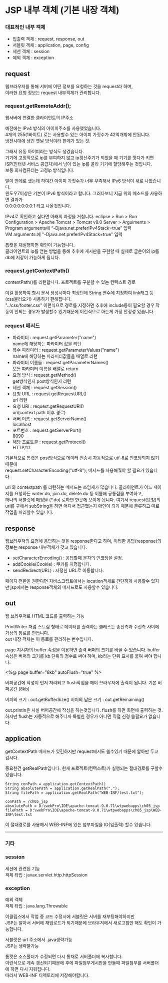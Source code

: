 # JSP 내부 객체 (기본 내장 객체)

### 대표적인 내부 객체
- 입출력 객체 : request, response, out
- 서블릿 객체 : application, page, config
- 세션 객체 : session
- 예외 객체 : exception

## request
웹브라우저를 통해 서버에 어떤 정보를 요청하는 것을 request라 하며,  
이러한 요청 정보는 request 내부객체가 관리합니다.

### request.getRemoteAddr();
웹서버에 연결한 클라이언트의 IP주소

예전에는 IPv4 방식의 아이피주소를 사용했었습니다.  
4개의 255(1바이트) 로는 사용할수 있는 아이피 가짓수가 42억개밖에 안됩니다.  
냉전시대에 생긴 옛날 방식이라 한계가 있는 것.
 
그래서 유동 아이피라는 방식도 생겼습니다.  
기기에 고정적으로 ip를 부여하지 않고 ip갱신주기가 되었을 때 기기를 껏다가 키면 ISP(인터넷 서비스 공급자)에서 남아 있는 ip를 골라 기기에 할당해주는 것입니다.  
보통 회사컴퓨터는 고정ip 방식입니다.

말이 딴데로 샜는데 하여간 아이피 가짓수가 너무 부족해서 IPv6 방식이 새로 나왔습니다.  
윈도우7이상은 기본이 IPv6 방식이라고 합니다. 그러다보니 지금 위의 메소드를 사용하면 결과가  
0:0:0:0:0:0:0:1 라고 나올것입니다.

IPv4로 확인하고 싶다면 아래의 과정을 거칩니다.
eclipse > Run > Run Configuration > Apache Tomcat > Tomcat v9.0 Server > Arguiments >  
Program arguments에 “-Djava.net.preferIPv4Stack=true” 입력  
VM arguments:에 "-Djava.net.preferIPv4Stack=true" 입력  

톰캣을 재실행하면 확인이 가능합니다.  
클라이언트의 ip를 얻는 방법을 통해 추후에 게시판을 구현할 때 실제로 글쓴이의 ip를 db에 저장이 가능하게 됩니다.

### request.getContextPath()
contextPath()를 리턴합니다. 프로젝트를 구분할 수 있는 컨택스트 경로

이걸 활용하여 항시 문서 생성시마다 최상단에 String 변수에 지정하여 
link태그 등 (css불러오기) 사용하기 편해집니다.  
"../css/footer.css" 이런식으로 경로를 지정하면 추후에 include등이 필요할 경우 작동이 안되는 경우가 발생할수 있기때문에 이런식으로 하는게 가장 안정성 있습니다.

### request 메서드
- 파라미터 : request.getParameter("name")  
name에 해당하는 파라미터 값을 리턴
- 복수 파라미터 : request.getParameterValues("name")  
name에 해당하는 파라미터값들을 배열로 리턴
- 파라미터 이름들 : request.getParameterNames()  
모든 파라미터 이름을 배열로 return
- 요청 방식 : request.getMethod()  
get방식인지 post방식인지 리턴
- 세션 객체 : request.getSession()
- 요청 URL : request.getRequestURL()  
url 리턴
- 요청 URI : request.getRequestURI()  
uri(context path 이후 경로)
- 서버 이름 : request.getServerName()  
localhost
- 포트번호 : request.getServerPort()  
8090
- 해당 프로토콜 : request.getProtocol()  
HTTP/1.1

기본적으로 톰캣은 post방식으로 데이터 전송시 자동적으로 utf-8로 인코딩되지 않기때문에  
request.setCharacterEncoding("utf-8"); 메서드를 사용해줘야 할 필요가 있습니다.

uri 와 contextpath 를 리턴하는 메서드는 쓰임새가 많습니다.
클라이언트가 어느 페이지를 요청하든 writer.do, join.do, delete.do 등 이름에 공통점을 부여하고,  
하나의 서블릿에 매핑을 (*.do) 로하면 한곳에 모이게 됩니다.
여기서 request(요청)의 uri를 구해서 subString을 하면 어디서 접근했는지 확인이 되기 때문에 분류하고 따로 작업을 처리할수 있습니다.

## response
웹브라우저의 요청에 응답하는 것을 response한다고 하며, 이러한 응답(response)의 정보는 response 내부객체가 갖고 있습니다.

- setCharacterEncoding() : 응답할때 문자의 인코딩을 설정.
- addCookie(Cookie) : 쿠키를 지정합니다.
- sendRedirect(URL) : 지정한 URL로 이동합니다.

페이지 전환을 원한다면 자바스크립트에서는 location객체로 간단하게 사용할수 있지만 jsp에서는 response객체의 메서드로도 사용할수 있습니다.

## out
웹 브라우저로 HTML 코드를 출력하는 기능

PrintWriter 처럼 스트림 형태로 데이터를 출력하는 클래스는 송신측과 수신측 사이에 가상의 통로를 만듭니다.  
out 내장 객체는 이 통로를 관리하는 변수입니다.

page 지시자의 buffer 속성을 이용하면 출력 버퍼의 크기를 바꿀 수 있습니다. buffer속성은 버퍼의 크기를 kb 단위의 정수로 써야 하며, kb라는 단위 표시를 붙여 써야 합니다.

<%@ page buffer="8kb" autoFlush="true" %>

버퍼공간에 작성이 먼저 처리되고 flush작업을 해야 브라우저에 출력이 됩니다. 기본 버퍼공간 (8kb)

버퍼의 크기 : out.getBufferSize()
버퍼의 남은 크기 : out.getRemaining()

out.println은 사실 버퍼공간에 작성을 하는것입니다. flush를 하면 화면에 출력하는 것.  
하지만 flush는 자동적으로 해주니까 특별한 경우가 아니면 직접 신경 쓸필요가 없습니다.

## application
getContextPath 메서드가 있긴하지만 request에서도 쓸수있기 때문에 알아만 두고 갑시다.

중요한건 getRealPath입니다. 현재 프로젝트(컨텍스트)가 실행되는 절대경로를 구할수 있습니다.

```
String conPath = application.getContextPath()
String absolutePath = application.getRealPath(".");
String filePath = application.getRealPath("WEB-INF/test.txt");

conPath = /ch05_jsp
absolutePath = D:\webPro\IDE\apache-tomcat-9.0.71\wtpwebapps\ch05_jsp
filePath = D:\webPro\IDE\apache-tomcat-9.0.71\wtpwebapps\ch05_jsp\WEB-INF\test.txt

```
이 절대경로를 사용해서 WEB-INF에 있는 첨부파일을 IO(입출력) 할수 있습니다.


-----
### 기타

### session
세션에 관련된 기능  
객체 타입 : javax.servlet.http.httpSession
### exception
예외 객체  
객체 타입 : java.lang.Throwable

이클립스에서 작업 중 코드 수정시에 서블릿은 서버를 재부팅해야하지만  
JSP는 알아서 서버에 재업로드가 되기때문에 브라우저에서 새로고침만 해도 확인이 가능합니다.

서블릿은 url 주소에서 .java생략가능  
JSP는 생략불가능

톰캣은 소스폴더가 수정되면 다시 통채로 서버폴더에 복사합니다.  
이런식으로 계속 갱신되기때문에 후에 파일첨부게시판을 만들때 파일첨부를 서버폴더에 하면 다시 지워집니다.  
따라서 WEB-INF 디렉토리에 저장해야합니다.
